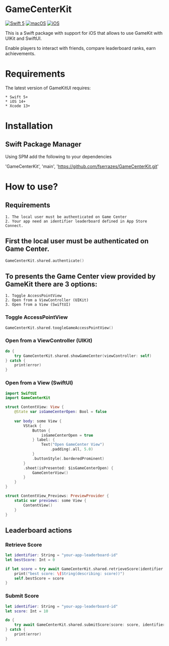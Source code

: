 # GameCenterKit

[![Swift 5](https://img.shields.io/badge/language-Swift-orange.svg)](https://swift.org)
[![macOS](https://img.shields.io/badge/OS-macOS-green.svg)](https://developer.apple.com/macos/)
[![iOS](https://img.shields.io/badge/OS-iOS-green.svg)](https://developer.apple.com/ios/)

This is a Swift package with support for iOS that allows to use GameKit with UIKit and SwiftUI.

Enable players to interact with friends, compare leaderboard ranks, earn achievements.

# Requirements

The latest version of GameKitUI requires:

    * Swift 5+
    * iOS 14+
    * Xcode 13+

# Installation

## Swift Package Manager

Using SPM add the following to your dependencies

'GameCenterKit', 'main', 'https://github.com/fserrazes/GameCenterKit.git'


# How to use? 

## Requirements

    1. The local user must be authenticated on Game Center
    2. Your app need an identifier leaderboard defined in App Store Connect.

## First the local user must be authenticated on Game Center.

```swift
GameCenterKit.shared.authenticate()
```

## To presents the Game Center view provided by GameKit there are 3 options:

    1. Toggle AccessPointView
    2. Open from a ViewController (UIKit)
    3. Open from a View (SwiftUI)


### Toggle AccessPointView

```swift
GameCenterKit.shared.toogleGameAccessPointView()
```

### Open from a ViewController (UIKit)

```swift
do {
    try GameCenterKit.shared.showGameCenter(viewController: self)
} catch {
    print(error)
}
```

### Open from a View (SwiftUI)

```swift
import SwiftUI
import GameCenterKit

struct ContentView: View {
    @State var isGameCenterOpen: Bool = false
    
    var body: some View {
        VStack {
            Button {
                isGameCenterOpen = true
            } label: {
                Text("Open GameCenter View")
                    .padding(.all, 5.0)
            }
            .buttonStyle(.borderedProminent)
        }
        .sheet(isPresented: $isGameCenterOpen) {
            GameCenterView()
        }
    }
}

struct ContentView_Previews: PreviewProvider {
    static var previews: some View {
        ContentView()
    }
}
```

## Leaderboard actions

### Retrieve Score

```swift
let identifier: String = "your-app-leaderboard-id"
let bestScore: Int = 0

if let score = try await GameCenterKit.shared.retrieveScore(identifier: identifier) {
    print("best score: \(String(describing: score))")
    self.bestScore = score
}
```

### Submit Score

```swift
let identifier: String = "your-app-leaderboard-id"
let score: Int = 10

do {
    try await GameCenterKit.shared.submitScore(score: score, identifier: identifier)
} catch {
    print(error)
}
```



